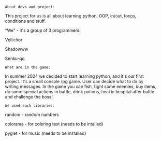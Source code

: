     About devs and project:

  This project for us is all about learning python, OOP, in/out, loops, conditions and stuff.

"We" - it's a group of 3 programmers:

Vellichor

Shadowww

Senku-qq

    What are in the game:
  In summer 2024 we decided to start learning python, and it's our first project.
It's a small console rpg game. User can decide what to do by writing messages. In the game you can fish, fight some enemies, buy items, do some special actions in battle, drink potions, heal in hospital after battle and challenge the boss!

    We used such libraries:
random - random numbers

colorama - for coloring text (needs to be intalled)

pyglet - for music (needs to be installed)